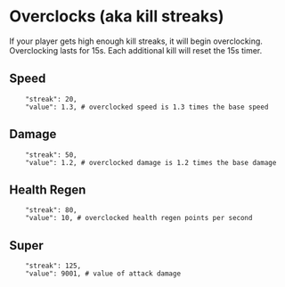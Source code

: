 # Overclocks (aka kill streaks)

If your player gets high enough kill streaks, it will begin overclocking. Overclocking lasts for 15s.
Each additional kill will reset the 15s timer.

## Speed

```
	"streak": 20,
	"value": 1.3, # overclocked speed is 1.3 times the base speed
```

## Damage

```
	"streak": 50,
	"value": 1.2, # overclocked damage is 1.2 times the base damage
```

## Health Regen

```
	"streak": 80,
	"value": 10, # overclocked health regen points per second
```

## Super

```
	"streak": 125,
	"value": 9001, # value of attack damage
```
